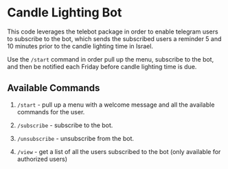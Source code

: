 # Candle Lighting Bot

This code leverages the telebot package in order to enable telegram users to subscribe to the bot, which sends the subscribed users a reminder 5 and 10 minutes prior to the candle lighting time in Israel.

Use the `/start` command in order pull up the menu, subscribe to the bot, and then be notified each Friday before candle lighting time is due.
## Available Commands

1. `/start` - pull up a menu with a welcome message and all the available commands for the user.

2. `/subscribe` - subscribe to the bot.

3. `/unsubscribe` - unsubscribe from the bot.

4. `/view` - get a list of all the users subscribed to the bot (only available for authorized users)